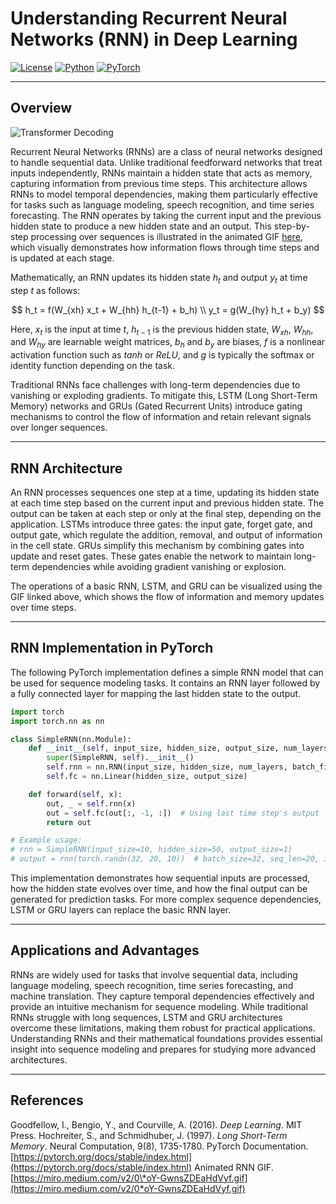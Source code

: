 # Understanding Recurrent Neural Networks (RNN) in Deep Learning

[![License](https://img.shields.io/badge/License-Apache_2.0-blue.svg)](https://opensource.org/licenses/Apache-2.0) [![Python](https://img.shields.io/badge/Python-3.8+-3776AB.svg?logo=python\&logoColor=white)](https://www.python.org/) [![PyTorch](https://img.shields.io/badge/PyTorch-2.1.0-EE4C2C.svg)](https://pytorch.org/)

---

## Overview
![Transformer Decoding](https://jalammar.github.io/images/t/transformer_decoding_2.gif)

Recurrent Neural Networks (RNNs) are a class of neural networks designed to handle sequential data. Unlike traditional feedforward networks that treat inputs independently, RNNs maintain a hidden state that acts as memory, capturing information from previous time steps. This architecture allows RNNs to model temporal dependencies, making them particularly effective for tasks such as language modeling, speech recognition, and time series forecasting. The RNN operates by taking the current input and the previous hidden state to produce a new hidden state and an output. This step-by-step processing over sequences is illustrated in the animated GIF [here](https://miro.medium.com/v2/0*oY-GwnsZDEaHdVyf.gif), which visually demonstrates how information flows through time steps and is updated at each stage.

Mathematically, an RNN updates its hidden state $h_t$ and output $y_t$ at time step $t$ as follows:

$$
h_t = f(W_{xh} x_t + W_{hh} h_{t-1} + b_h) \\
y_t = g(W_{hy} h_t + b_y)
$$

Here, $x_t$ is the input at time $t$, $h_{t-1}$ is the previous hidden state, $W_{xh}$, $W_{hh}$, and $W_{hy}$ are learnable weight matrices, $b_h$ and $b_y$ are biases, $f$ is a nonlinear activation function such as $tanh$ or $ReLU$, and $g$ is typically the softmax or identity function depending on the task.

Traditional RNNs face challenges with long-term dependencies due to vanishing or exploding gradients. To mitigate this, LSTM (Long Short-Term Memory) networks and GRUs (Gated Recurrent Units) introduce gating mechanisms to control the flow of information and retain relevant signals over longer sequences.

---

## RNN Architecture

An RNN processes sequences one step at a time, updating its hidden state at each time step based on the current input and previous hidden state. The output can be taken at each step or only at the final step, depending on the application. LSTMs introduce three gates: the input gate, forget gate, and output gate, which regulate the addition, removal, and output of information in the cell state. GRUs simplify this mechanism by combining gates into update and reset gates. These gates enable the network to maintain long-term dependencies while avoiding gradient vanishing or explosion.

The operations of a basic RNN, LSTM, and GRU can be visualized using the GIF linked above, which shows the flow of information and memory updates over time steps.

---

## RNN Implementation in PyTorch

The following PyTorch implementation defines a simple RNN model that can be used for sequence modeling tasks. It contains an RNN layer followed by a fully connected layer for mapping the last hidden state to the output.

```python
import torch
import torch.nn as nn

class SimpleRNN(nn.Module):
    def __init__(self, input_size, hidden_size, output_size, num_layers=1):
        super(SimpleRNN, self).__init__()
        self.rnn = nn.RNN(input_size, hidden_size, num_layers, batch_first=True)
        self.fc = nn.Linear(hidden_size, output_size)

    def forward(self, x):
        out, _ = self.rnn(x)
        out = self.fc(out[:, -1, :])  # Using last time step's output
        return out

# Example usage:
# rnn = SimpleRNN(input_size=10, hidden_size=50, output_size=1)
# output = rnn(torch.randn(32, 20, 10))  # batch_size=32, seq_len=20, input_size=10
```

This implementation demonstrates how sequential inputs are processed, how the hidden state evolves over time, and how the final output can be generated for prediction tasks. For more complex sequence dependencies, LSTM or GRU layers can replace the basic RNN layer.

---

## Applications and Advantages

RNNs are widely used for tasks that involve sequential data, including language modeling, speech recognition, time series forecasting, and machine translation. They capture temporal dependencies effectively and provide an intuitive mechanism for sequence modeling. While traditional RNNs struggle with long sequences, LSTM and GRU architectures overcome these limitations, making them robust for practical applications. Understanding RNNs and their mathematical foundations provides essential insight into sequence modeling and prepares for studying more advanced architectures.

---

## References

Goodfellow, I., Bengio, Y., and Courville, A. (2016). *Deep Learning*. MIT Press.
Hochreiter, S., and Schmidhuber, J. (1997). *Long Short-Term Memory*. Neural Computation, 9(8), 1735-1780.
PyTorch Documentation. [https://pytorch.org/docs/stable/index.html](https://pytorch.org/docs/stable/index.html)
Animated RNN GIF. [https://miro.medium.com/v2/0\*oY-GwnsZDEaHdVyf.gif](https://miro.medium.com/v2/0*oY-GwnsZDEaHdVyf.gif)
